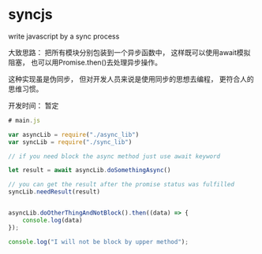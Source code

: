 # syncjs
write javascript by a sync process

大致思路： 把所有模块分别包装到一个异步函数中， 这样既可以使用await模拟阻塞， 也可以用Promise.then()去处理异步操作。 

这种实现虽是伪同步， 但对开发人员来说是使用同步的思想去编程， 更符合人的思维习惯。

开发时间： 暂定


```javascript
# main.js

var asyncLib = require("./async_lib")
var syncLib = require("./sync_lib")

// if you need block the async method just use await keyword

let result = await asyncLib.doSomethingAsync()

// you can get the result after the promise status was fulfilled
syncLib.needResult(result)


asyncLib.doOtherThingAndNotBlock().then((data) => {
    console.log(data)
});

console.log("I will not be block by upper method");


```

